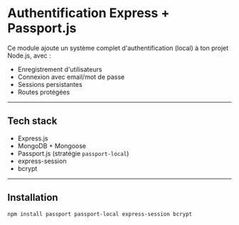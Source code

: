 #  Authentification Express + Passport.js

Ce module ajoute un système complet d'authentification (local) à ton projet Node.js, avec :

- Enregistrement d'utilisateurs
- Connexion avec email/mot de passe
- Sessions persistantes
- Routes protégées

---

##  Tech stack

- Express.js
- MongoDB + Mongoose
- Passport.js (stratégie `passport-local`)
- express-session
- bcrypt

---

##  Installation

```bash
npm install passport passport-local express-session bcrypt
